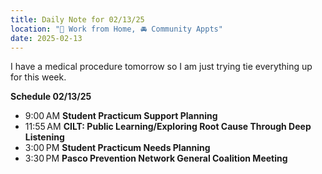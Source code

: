 ```yaml
---
title: Daily Note for 02/13/25
location: "🏡 Work from Home, 🚘 Community Appts"
date: 2025-02-13
---
```

I have a medical procedure tomorrow so I am just trying tie everything up for this week. 

**Schedule 02/13/25**

- 9:00 AM **Student Practicum Support  Planning**
- 11:55 AM **CILT: Public Learning/Exploring Root Cause Through Deep Listening**
- 3:00 PM **Student Practicum Needs Planning**
- 3:30 PM **Pasco Prevention Network General Coalition Meeting**